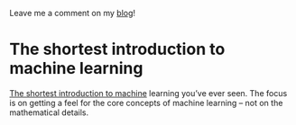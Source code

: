 Leave me a comment on my <a href="http://lausbert.com">blog</a>!

# The shortest introduction to machine learning

[The shortest introduction to machine](http://lausbert.com/2018/01/14/the-shortest-introduction-to-machine-learning/) learning you’ve ever seen. The focus is on getting a feel for the core concepts of machine learning – not on the mathematical details.

